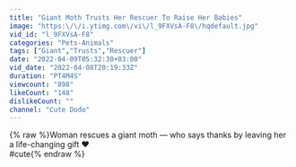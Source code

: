 ```yaml
---
title: "Giant Moth Trusts Her Rescuer To Raise Her Babies"
image: "https:\/\/i.ytimg.com\/vi\/l_9FXVsA-F8\/hqdefault.jpg"
vid_id: "l_9FXVsA-F8"
categories: "Pets-Animals"
tags: ["Giant","Trusts","Rescuer"]
date: "2022-04-09T05:32:30+03:00"
vid_date: "2022-04-08T20:19:33Z"
duration: "PT4M4S"
viewcount: "898"
likeCount: "148"
dislikeCount: ""
channel: "Cute Dodo"
---
```

{% raw %}Woman rescues a giant moth — who says thanks by leaving her a life-changing gift ❤️<br />#cute{% endraw %}

